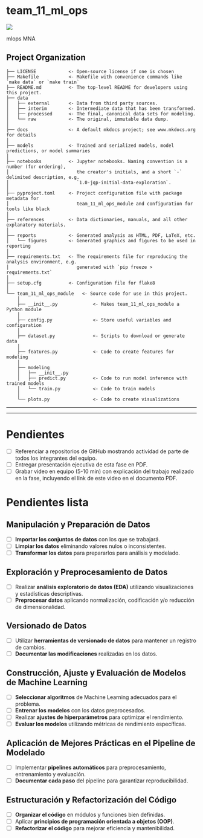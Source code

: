 # team_11_ml_ops

<a target="_blank" href="https://cookiecutter-data-science.drivendata.org/">
    <img src="https://img.shields.io/badge/CCDS-Project%20template-328F97?logo=cookiecutter" />
</a>

mlops MNA

## Project Organization

```
├── LICENSE            <- Open-source license if one is chosen
├── Makefile           <- Makefile with convenience commands like `make data` or `make train`
├── README.md          <- The top-level README for developers using this project.
├── data
│   ├── external       <- Data from third party sources.
│   ├── interim        <- Intermediate data that has been transformed.
│   ├── processed      <- The final, canonical data sets for modeling.
│   └── raw            <- The original, immutable data dump.
│
├── docs               <- A default mkdocs project; see www.mkdocs.org for details
│
├── models             <- Trained and serialized models, model predictions, or model summaries
│
├── notebooks          <- Jupyter notebooks. Naming convention is a number (for ordering),
│                         the creator's initials, and a short `-` delimited description, e.g.
│                         `1.0-jqp-initial-data-exploration`.
│
├── pyproject.toml     <- Project configuration file with package metadata for 
│                         team_11_ml_ops_module and configuration for tools like black
│
├── references         <- Data dictionaries, manuals, and all other explanatory materials.
│
├── reports            <- Generated analysis as HTML, PDF, LaTeX, etc.
│   └── figures        <- Generated graphics and figures to be used in reporting
│
├── requirements.txt   <- The requirements file for reproducing the analysis environment, e.g.
│                         generated with `pip freeze > requirements.txt`
│
├── setup.cfg          <- Configuration file for flake8
│
└── team_11_ml_ops_module   <- Source code for use in this project.
    │
    ├── __init__.py             <- Makes team_11_ml_ops_module a Python module
    │
    ├── config.py               <- Store useful variables and configuration
    │
    ├── dataset.py              <- Scripts to download or generate data
    │
    ├── features.py             <- Code to create features for modeling
    │
    ├── modeling                
    │   ├── __init__.py 
    │   ├── predict.py          <- Code to run model inference with trained models          
    │   └── train.py            <- Code to train models
    │
    └── plots.py                <- Code to create visualizations
```

--------




---

# Pendientes

- [ ] Referenciar a repositorios de GitHub mostrando actividad de parte de todos los integrantes del equipo.
- [ ] Entregar presentación ejecutiva de esta fase en PDF.
- [ ] Grabar video en equipo (5-10 min) con explicación del trabajo realizado en la fase, incluyendo el link de este video en el documento PDF.

# **Pendientes lista** 

## **Manipulación y Preparación de Datos**
- [ ] **Importar los conjuntos de datos** con los que se trabajará.  
- [ ] **Limpiar los datos** eliminando valores nulos o inconsistentes.  
- [ ] **Transformar los datos** para prepararlos para análisis y modelado.  

## **Exploración y Preprocesamiento de Datos**
- [ ] Realizar **análisis exploratorio de datos (EDA)** utilizando visualizaciones y estadísticas descriptivas.  
- [ ] **Preprocesar datos** aplicando normalización, codificación y/o reducción de dimensionalidad.  

## **Versionado de Datos**
- [ ] Utilizar **herramientas de versionado de datos** para mantener un registro de cambios.  
- [ ] **Documentar las modificaciones** realizadas en los datos.  

## **Construcción, Ajuste y Evaluación de Modelos de Machine Learning**
- [ ] **Seleccionar algoritmos** de Machine Learning adecuados para el problema.  
- [ ] **Entrenar los modelos** con los datos preprocesados.  
- [ ] Realizar **ajustes de hiperparámetros** para optimizar el rendimiento.  
- [ ] **Evaluar los modelos** utilizando métricas de rendimiento específicas.  

## **Aplicación de Mejores Prácticas en el Pipeline de Modelado**
- [ ] Implementar **pipelines automáticos** para preprocesamiento, entrenamiento y evaluación.  
- [ ] **Documentar cada paso** del pipeline para garantizar reproducibilidad.  

## **Estructuración y Refactorización del Código**
- [ ] **Organizar el código** en módulos y funciones bien definidas.  
- [ ] Aplicar **principios de programación orientada a objetos (OOP)**.  
- [ ] **Refactorizar el código** para mejorar eficiencia y mantenibilidad.  
